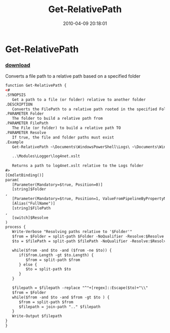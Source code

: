 ﻿---
pid:            1751
poster:         Joel Bennett
title:          Get-RelativePath
date:           2010-04-09 20:18:01
format:         xml
parent:         0
parent:         0

---

# Get-RelativePath

### [download](1751.xml)

Converts a file path to a relative path based on a specified folder

```xml
function Get-RelativePath {
<#
.SYNOPSIS
   Get a path to a file (or folder) relative to another folder
.DESCRIPTION
   Converts the FilePath to a relative path rooted in the specified Folder
.PARAMETER Folder
   The folder to build a relative path from
.PARAMETER FilePath
   The File (or folder) to build a relative path TO
.PARAMETER Resolve
   If true, the file and folder paths must exist
.Example
   Get-RelativePath ~\Documents\WindowsPowerShell\Logs\ ~\Documents\WindowsPowershell\Modules\Logger\log4net.xslt
   
   ..\Modules\Logger\log4net.xslt
   
   Returns a path to log4net.xslt relative to the Logs folder
#>
[CmdletBinding()]
param(
   [Parameter(Mandatory=$true, Position=0)]
   [string]$Folder
, 
   [Parameter(Mandatory=$true, Position=1, ValueFromPipelineByPropertyName=$true)]
   [Alias("FullName")]
   [string]$FilePath
,
   [switch]$Resolve
)
process {
   Write-Verbose "Resolving paths relative to '$Folder'"
   $from = $Folder = split-path $Folder -NoQualifier -Resolve:$Resolve
   $to = $filePath = split-path $filePath -NoQualifier -Resolve:$Resolve

   while($from -and $to -and ($from -ne $to)) {
      if($from.Length -gt $to.Length) {
         $from = split-path $from
      } else {
         $to = split-path $to
      }
   }

   $filepath = $filepath -replace "^"+[regex]::Escape($to)+"\\"
   $from = $Folder
   while($from -and $to -and $from -gt $to ) {
      $from = split-path $from
      $filepath = join-path ".." $filepath
   }
   Write-Output $filepath
}
}

```
